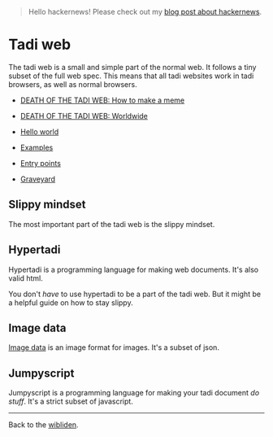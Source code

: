 > Hello hackernews! Please check out my [blog post about hackernews](/wikiblogarden/social-media/hackernews/).

# Tadi web

The tadi web is a small and simple part of the normal web. It follows a tiny subset of the full web spec. This means that all tadi websites work in tadi browsers, as well as normal browsers.

- [DEATH OF THE TADI WEB: How to make a meme](death-meme)
- [DEATH OF THE TADI WEB: Worldwide](death/worldwide)

- [Hello world](hello-world)
- [Examples](https://tadiweb.com)
- [Entry points](entry-points)
- [Graveyard](graveyard)

## Slippy mindset

The most important part of the tadi web is the slippy mindset.

## Hypertadi

Hypertadi is a programming language for making web documents. It's also valid html.

You don't _have_ to use hypertadi to be a part of the tadi web. But it might be a helpful guide on how to stay slippy.

## Image data

[Image data](./image-data) is an image format for images. It's a subset of json.

## Jumpyscript

Jumpyscript is a programming language for making your tadi document _do stuff_. It's a strict subset of javascript.

<hr>

Back to the [wibliden](/wikiblogarden).

